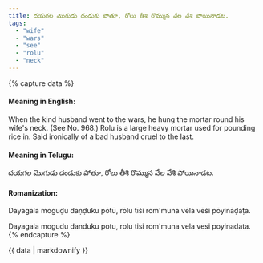 ```yaml
---
title: దయగల మొగుడు దండుకు పోతూ, రోలు తీశి రొమ్మున వేల వేశి పోయినాడట.
tags:
  - "wife"
  - "wars"
  - "see"
  - "rolu"
  - "neck"
---
```


{% capture data %}
#### Meaning in English:
When the kind husband went to the wars, he hung the mortar round his wife's neck.
(See No. 968.)
Rolu is a large heavy mortar used for pounding rice in.
Said ironically of a bad husband cruel to the last.

#### Meaning in Telugu:
దయగల మొగుడు దండుకు పోతూ, రోలు తీశి రొమ్మున వేల వేశి పోయినాడట.

#### Romanization:
Dayagala moguḍu daṇḍuku pōtū, rōlu tīśi rom'muna vēla vēśi pōyināḍaṭa.

Dayagala mogudu danduku potu, rolu tisi rom'muna vela vesi poyinadata.
{% endcapture %}

{{ data | markdownify }}

